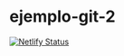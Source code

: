 # ejemplo-git-2

[![Netlify Status](https://api.netlify.com/api/v1/badges/222494b2-1070-4ffd-9038-140d02663bbe/deploy-status)](https://app.netlify.com/sites/ejemplo-git-2/deploys)
